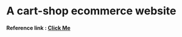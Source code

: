 <h1>A cart-shop ecommerce website</h1>
<h4>Reference link : <a href="https://www.youtube.com/watch?v=HptuMAUaNGk">Click Me</a></h4>
